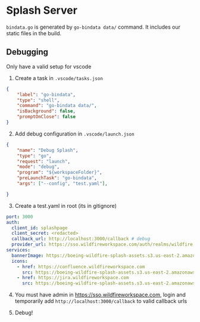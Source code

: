 # Splash Server

`bindata.go` is generated by `go-bindata data/` command. It includes our static files in the build.

## Debugging

Only have a valid setup for vscode

1. Create a task in `.vscode/tasks.json`

```json
{
    "label": "go-bindata",
    "type": "shell",
    "command": "go-bindata data/",
    "isBackground": false,
    "promptOnClose": false
}
```

2. Add debug configuration in `.vscode/launch.json`

```json
{
    "name": "Debug Splash",
    "type": "go",
    "request": "launch",
    "mode": "debug",
    "program": "${workspaceFolder}",
    "preLaunchTask": "go-bindata",
    "args": ["--config", "test.yaml"],

}

```

3. Create a test.yaml in root (its in gitignore)

```yaml
port: 3000
auth:
  client_id: splashpage
  client_secret: <redacted>
  callback_url: http://localhost:3000/callback # debug
  provider_url: https://sso.wildfireworkspace.com/auth/realms/wildfire
services:
  bannerImage: https://boeing-wildfire-splash-assets.s3.us-east-2.amazonaws.com/splash.jpg
  icons:
    - href: https://confluence.wildfireworkspace.com
      src: https://boeing-wildfire-splash-assets.s3.us-east-2.amazonaws.com/conf.png
    - href: https://jira.wildfireworkspace.com
      src: https://boeing-wildfire-splash-assets.s3.us-east-2.amazonaws.com/jira.png
```

4. You must have admin in https://sso.wildfireworkspace.com, login and temporarily add `http://localhost:3000/callback` to valid callback urls

5. Debug!